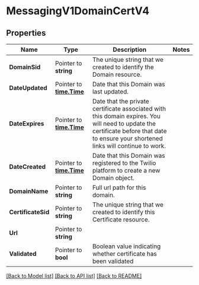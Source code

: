 # MessagingV1DomainCertV4

## Properties

Name | Type | Description | Notes
------------ | ------------- | ------------- | -------------
**DomainSid** | Pointer to **string** | The unique string that we created to identify the Domain resource. |
**DateUpdated** | Pointer to [**time.Time**](time.Time.md) | Date that this Domain was last updated. |
**DateExpires** | Pointer to [**time.Time**](time.Time.md) | Date that the private certificate associated with this domain expires. You will need to update the certificate before that date to ensure your shortened links will continue to work. |
**DateCreated** | Pointer to [**time.Time**](time.Time.md) | Date that this Domain was registered to the Twilio platform to create a new Domain object. |
**DomainName** | Pointer to **string** | Full url path for this domain. |
**CertificateSid** | Pointer to **string** | The unique string that we created to identify this Certificate resource. |
**Url** | Pointer to **string** |  |
**Validated** | Pointer to **bool** | Boolean value indicating whether certificate has been validated |

[[Back to Model list]](../README.md#documentation-for-models) [[Back to API list]](../README.md#documentation-for-api-endpoints) [[Back to README]](../README.md)


